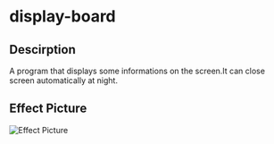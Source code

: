 # display-board

## Descirption
A program that displays some informations on the screen.It can close screen automatically at night.

## Effect Picture
![Effect Picture](https://user-images.githubusercontent.com/37578699/39862711-1eb3f794-5477-11e8-8baa-1c80a4b465bb.jpg)
